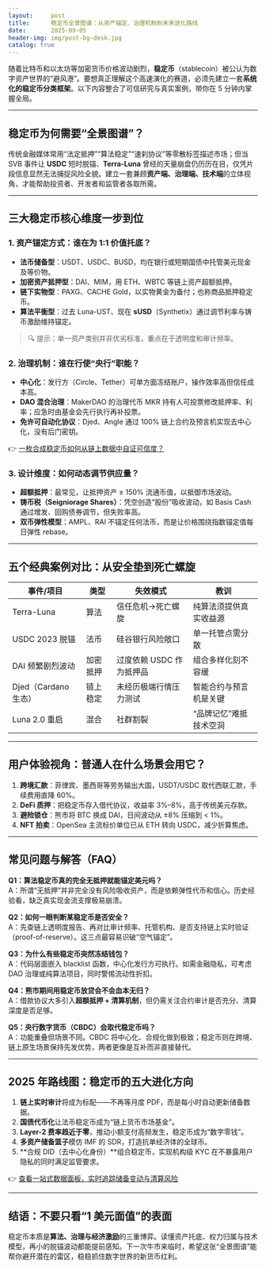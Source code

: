 ```yaml
---
layout:     post
title:      稳定币全景图谱：从资产锚定、治理机制到未来进化路线
date:       2025-09-05
header-img: img/post-bg-desk.jpg
catalog: true
---
```


随着比特币和以太坊等加密货币价格波动剧烈，**稳定币**（stablecoin）被公认为数字资产世界的“避风港”。要想真正理解这个高速演化的赛道，必须先建立一套**系统化的稳定币分类框架**。以下内容整合了可信研究与真实案例，带你在 5 分钟内掌握全局。

---

## 稳定币为何需要“全景图谱”？

传统金融媒体常用“法定抵押”“算法稳定”“速刹协议”等零散标签描述市场；但当 SVB 事件让 **USDC** 短时脱锚、**Terra-Luna** 曾经的天量崩盘仍历历在目，仅凭片段信息显然无法捕捉风险全貌。建立一套兼顾**资产端、治理端、技术端**的立体视角，才能帮助投资者、开发者和监管者各取所需。

---

## 三大稳定币核心维度一步到位

### 1. 资产锚定方式：谁在为 1:1 价值托底？

- **法币储备型**：USDT、USDC、BUSD，均在银行或短期国债中托管美元现金及等价物。  
- **加密资产抵押型**：DAI、MIM，用 ETH、WBTC 等链上资产超额抵押。  
- **链下实物型**：PAXG、CACHE Gold，以实物黄金为备付；也称商品抵押稳定币。  
- **算法平衡型**：过去 Luna-UST、现在 **sUSD**（Synthetix）通过调节利率与铸币激励维持锚定。

> 🔍 提示：单一资产类别并非优劣标准，重点在于透明度和审计频率。

### 2. 治理机制：谁在行使“央行”职能？

- **中心化**：发行方（Circle、Tether）可单方面冻结账户，操作效率高但信任成本高。  
- **DAO 混合治理**：MakerDAO 的治理代币 MKR 持有人可投票修改抵押率、利率；应急时由基金会先行执行再补投票。  
- **免许可自动化协议**：Djed、Angle 通过 100% 链上合约及预言机实现去中心化，没有后门密钥。

👉 [一枚合成稳定币如何从链上数据中自证可信度？](https://okxdog.com/)

### 3. 设计维度：如何动态调节供应量？

- **超额抵押**：最常见，让抵押资产 ≥ 150% 流通币值，以抵御市场波动。  
- **铸币税（Seigniorage Shares）**：凭空创造“股份”吸收波动，如 Basis Cash 通过增发、回购债券调节，但失败率高。  
- **双币弹性模型**：AMPL、RAI 不锚定任何法币，而是让价格围绕指数锚定值每日弹性 rebase。

---

## 五个经典案例对比：从安全垫到死亡螺旋

| 事件/项目 | 类型 | 失效模式 | 教训 |
|-----------|------|-----------|------|
| Terra-Luna | 算法 | 信任危机→死亡螺旋 | 纯算法须提供真实收益源 |
| USDC 2023 脱锚 | 法币 | 硅谷银行风险敞口 | 单一托管点需分散 |
| DAI 频繁剧烈波动 | 加密抵押 | 过度依赖 USDC 作为抵押品 | 组合多样化刻不容缓 |
| Djed（Cardano 生态） | 链上稳定 | 未经历极端行情压力测试 | 智能合约与预言机是关键 |
| Luna 2.0 重启 | 混合 | 社群割裂 | “品牌记忆”难抵技术空洞 |

---

## 用户体验视角：普通人在什么场景会用它？

1. **跨境汇款**：菲律宾、墨西哥等劳务输出大国，USDT/USDC 取代西联汇款，手续费用直降 60%。  
2. **DeFi 质押**：把稳定币存入借代协议，收益率 3%–8%，高于传统美元存款。  
3. **避险锁仓**：熊市将 BTC 换成 DAI，日间波动从 ±8% 压缩到 < 1%。  
4. **NFT 拍卖**：OpenSea 主流标价单位已从 ETH 转向 USDC，减少折算焦虑。

---

## 常见问题与解答（FAQ）

**Q1：算法稳定币真的完全无抵押就能锚定美元吗？**  
A：所谓“无抵押”并非完全没有风险吸收资产，而是依赖弹性代币和信心。历史经验看，缺乏真实现金流支撑极易崩溃。

**Q2：如何一眼判断某稳定币是否安全？**  
A：先查链上透明度报告、再对比审计频率、托管机构、是否支持链上实时验证（proof-of-reserve）。这三点最容易识破“空气锚定”。

**Q3：为什么有些稳定币突然冻结钱包？**  
A：代码层面嵌入 blacklist 函数，中心化发行方可执行。如需金融隐私，可考虑 DAO 治理或纯算法项目，同时警惕流动性折扣。

**Q4：熊市期间用稳定币放贷会不会血本无归？**  
A：借款协议大多引入**超额抵押 + 清算机制**，但仍需关注合约审计是否充分、清算深度是否足够。

**Q5：央行数字货币（CBDC）会取代稳定币吗？**  
A：功能重叠但场景不同。CBDC 将中心化、合规化做到极致；稳定币则在跨境、链上原生场景保持先发优势，两者更像是互补而非直接替代。

---

## 2025 年路线图：稳定币的五大进化方向

1. **链上实时审计**将成为标配——不再等月度 PDF，而是每小时自动更新储备数据。  
2. **国债代币化**让法币稳定币成为“链上货币市场基金”。  
3. **Layer-2 费率趋近于零**，推动小额支付高频发生，稳定币成为“数字零钱”。  
4. **多资产储备篮子**模仿 IMF 的 SDR，打造抗单经济体的全球币。  
5. **合规 DID（去中心化身份）**组合稳定币，实现机构级 KYC 在不暴露用户隐私的同时满足监管要求。

👉 [查看一站式数据面板，实时追踪储备变动与清算风险](https://okxdog.com/)

---

## 结语：不要只看“1 美元面值”的表面

稳定币本质是**算法、治理与经济激励**的三重博弈。读懂资产托底、权力归属与技术模型，再小的脱锚波动都能提前感知。下一次牛市来临时，希望这张“全景图谱”能帮你避开潜在的雷区，稳稳抓住数字世界的新货币红利。